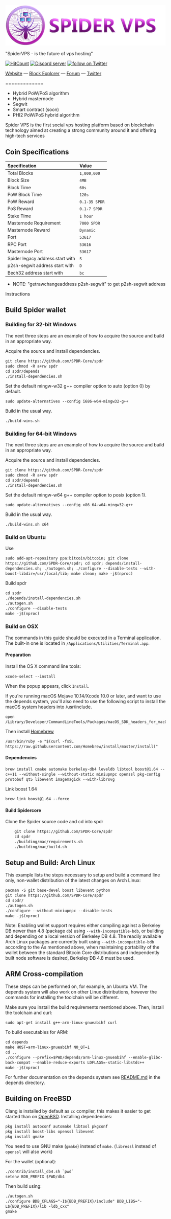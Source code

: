 ![SPDR Logo](src/qt/res/images/spdr_logo_horizontal.png)

"SpiderVPS - is the future of vps hosting"

[![HitCount](http://hits.dwyl.io/216k155/spdr.svg)](http://hits.dwyl.io/216k155/spdr)
<a href="https://discord.gg/vqzqWJg"><img src="https://discordapp.com/api/guilds/518071066678263815/widget.png" alt="Discord server" /></a> <a href="https://twitter.com/intent/follow?screen_name=SPDRCOIN"><img src="https://img.shields.io/twitter/follow/SPDRCOIN.svg?style=social&logo=twitter" alt="follow on Twitter"></a>
                                                                                                                                                     
[Website](https://spidervps.net) — [Block Explorer](http://explorer.spidervps.net/) — [Forum](https://bitcointalk.org/index.php?topic=) — [Twitter](https://twitter.com/SPDRCOIN)


=============

* Hybrid PoW/PoS algorithm
* Hybrid masternode
* Segwit
* Smart contract (soon)
* PHI2 PoW/PoS hybrid algorithm

Spider VPS is the first social vps hosting platform based on blockchain technology aimed at creating a strong community around it and offering high-tech services  

## Coin Specifications

| Specification | Value |
|:-----------|:-----------|
| Total Blocks | `1,000,000` |
| Block Size | `4MB` |
| Block Time | `60s` |
| PoW Block Time | `120s`   |
| PoW Reward | `0.1-35 SPDR` |
| PoS Reward | `0.1-7 SPDR` |
| Stake Time | `1 hour` | 
| Masternode Requirement | `7000 SPDR` |
| Masternode Reward | `Dynamic` |
| Port | `53617` |
| RPC Port | `53616` |
| Masternode Port | `53617` |
| Spider legacy address start with | `S` |
| p2sh-segwit address start with | `D` |
| Bech32 address start with | `bc` |

* NOTE: "getrawchangeaddress p2sh-segwit" to get p2sh-segwit address 

Instructions

Build Spider wallet
----------

### Building for 32-bit Windows

The next three steps are an example of how to acquire the source and build in an appropriate way.
        
Acquire the source and install dependencies.

    git clone https://github.com/SPDR-Core/spdr
    sudo chmod -R a+rw spdr
    cd spdr/depends
    ./install-dependencies.sh
    
Set the default mingw-w32 g++ compiler option to auto (option 0) by default.

    sudo update-alternatives --config i686-w64-mingw32-g++
    
Build in the usual way.

    ./build-wins.sh
    
### Building for 64-bit Windows   

The next three steps are an example of how to acquire the source and build in an appropriate way.
        
Acquire the source and install dependencies.

    git clone https://github.com/SPDR-Core/spdr
    sudo chmod -R a+rw spdr
    cd spdr/depends
    ./install-dependencies.sh
    
Set the default mingw-w64 g++ compiler option to posix (option 1).

    sudo update-alternatives --config x86_64-w64-mingw32-g++
    
Build in the usual way.

    ./build-wins.sh x64

### Build on Ubuntu

Use

    sudo add-apt-repository ppa:bitcoin/bitcoin; git clone https://github.com/SPDR-Core/spdr; cd spdr; depends/install-dependencies.sh; ./autogen.sh; ./configure --disable-tests --with-boost-libdir=/usr/local/lib; make clean; make -j$(nproc)



Build spdr 

    cd spdr
    ./depends/install-dependencies.sh
    ./autogen.sh
    ./configure --disable-tests
    make -j$(nproc)

### Build on OSX

The commands in this guide should be executed in a Terminal application.
The built-in one is located in `/Applications/Utilities/Terminal.app`.

#### Preparation

Install the OS X command line tools:

`xcode-select --install`

When the popup appears, click `Install`.

If you're running macOS Mojave 10.14/Xcode 10.0 or later, and want to use the depends system, you'll also need to use the following script to install the macOS system headers into /usr/include.

    open /Library/Developer/CommandLineTools/Packages/macOS_SDK_headers_for_macOS_10.14.pkg

Then install [Homebrew](https://brew.sh)

    /usr/bin/ruby -e "$(curl -fsSL https://raw.githubusercontent.com/Homebrew/install/master/install)"

#### Dependencies

    brew install cmake automake berkeley-db4 leveldb libtool boost@1.64 --c++11 --without-single --without-static miniupnpc openssl pkg-config protobuf qt5 libevent imagemagick --with-librsvg

Link boost 1.64

    brew link boost@1.64 --force

#### Build Spidercore

Clone the Spider source code and cd into spdr

        git clone https://github.com/SPDR-Core/spdr
        cd spdr
        ./building/mac/requirements.sh
        ./building/mac/build.sh

Setup and Build: Arch Linux
-----------------------------------
This example lists the steps necessary to setup and build a command line only, non-wallet distribution of the latest changes on Arch Linux:

    pacman -S git base-devel boost libevent python
    git clone https://github.com/SPDR-Core/spdr
    cd spdr/
    ./autogen.sh
    ./configure --without-miniupnpc --disable-tests
    make -j$(nproc)

Note:
Enabling wallet support requires either compiling against a Berkeley DB newer than 4.8 (package `db`) using `--with-incompatible-bdb`,
or building and depending on a local version of Berkeley DB 4.8. The readily available Arch Linux packages are currently built using
`--with-incompatible-bdb` according to the
As mentioned above, when maintaining portability of the wallet between the standard Bitcoin Core distributions and independently built
node software is desired, Berkeley DB 4.8 must be used.


ARM Cross-compilation
-------------------
These steps can be performed on, for example, an Ubuntu VM. The depends system
will also work on other Linux distributions, however the commands for
installing the toolchain will be different.

Make sure you install the build requirements mentioned above.
Then, install the toolchain and curl:

    sudo apt-get install g++-arm-linux-gnueabihf curl

To build executables for ARM:

    cd depends
    make HOST=arm-linux-gnueabihf NO_QT=1
    cd ..
    ./configure --prefix=$PWD/depends/arm-linux-gnueabihf --enable-glibc-back-compat --enable-reduce-exports LDFLAGS=-static-libstdc++
    make -j$(nproc)

For further documentation on the depends system see [README.md](../depends/README.md) in the depends directory.

Building on FreeBSD
--------------------

Clang is installed by default as `cc` compiler, this makes it easier to get
started than on [OpenBSD](build-openbsd.md). Installing dependencies:

    pkg install autoconf automake libtool pkgconf
    pkg install boost-libs openssl libevent
    pkg install gmake

You need to use GNU make (`gmake`) instead of `make`.
(`libressl` instead of `openssl` will also work)

For the wallet (optional):

    ./contrib/install_db4.sh `pwd`
    setenv BDB_PREFIX $PWD/db4

Then build using:

    ./autogen.sh
    ./configure BDB_CFLAGS="-I${BDB_PREFIX}/include" BDB_LIBS="-L${BDB_PREFIX}/lib -ldb_cxx"
    gmake